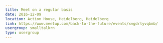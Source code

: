 ```yaml
---
title: Meet on a regular basis
date: 2016-12-09
location: Action House, Heidelberg, Heidelberg
link: https://www.meetup.com/back-to-the-future/events/xvgdrlyvqbmb/
usergroup: smalltalkrn
type: usergroup
---
```

